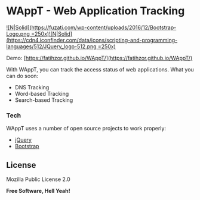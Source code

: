 # WAppT - Web Application Tracking

[![N|Solid](https://fuzati.com/wp-content/uploads/2016/12/Bootstrap-Logo.png =250x)](https://getbootstrap.com/)[![N|Solid](https://cdn4.iconfinder.com/data/icons/scripting-and-programming-languages/512/JQuery_logo-512.png =250x)](http://jquery.com)

Demo: [https://fatihzor.github.io/WAppT/](https://fatihzor.github.io/WAppT/)

With WAppT, you can track the access status of web applications. What you can do soon:
  - DNS Tracking
  - Word-based Tracking
  - Search-based Tracking


### Tech

WAppT uses a number of open source projects to work properly:


* [jQuery]
* [Bootstrap]

License
----

Mozilla Public License 2.0


**Free Software, Hell Yeah!**



   [Bootstrap]: <https://getbootstrap.com/>
   [jQuery]: <http://jquery.com>

